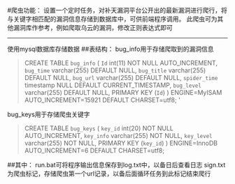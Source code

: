 #爬虫功能：
设置一个定时任务，对补天漏洞平台公开出的最新漏洞进行爬行，将与关键字相匹配的漏洞信息存储到数据库中，可供前端程序调用。 
此爬虫可为其他漏洞库作参考，例如爬取乌云的漏洞，修改正则表达式即可
***
使用mysql数据库存储数据
##表结构：
bug_info用于存储爬取到的漏洞信息
>CREATE TABLE `bug_info` (
  `Id` int(11) NOT NULL AUTO_INCREMENT,
  `bug_time` varchar(255) DEFAULT NULL,
  `bug_title` varchar(255) DEFAULT NULL,
  `bug_url` varchar(255) DEFAULT NULL,
  `spider_time` timestamp NULL DEFAULT CURRENT_TIMESTAMP,
  `bug_level` varchar(255) DEFAULT NULL,
  PRIMARY KEY (`Id`)
) ENGINE=MyISAM AUTO_INCREMENT=15921 DEFAULT CHARSET=utf8;
'

bug_keys用于存储爬虫关键字
>CREATE TABLE `bug_keys` (
  `key_id` int(20) NOT NULL AUTO_INCREMENT,
  `key_info` varchar(255) NOT NULL,
  `key_level` varchar(255) NOT NULL,
  PRIMARY KEY (`key_id`)
) ENGINE=InnoDB AUTO_INCREMENT=6 DEFAULT CHARSET=utf8;

##其中：
run.bat可将程序输出信息保存到log.txt中，以备日后查看日志
sign.txt为爬虫标记，存储爬虫第一个url记录，以备后面循环任务到此标记结束爬行
